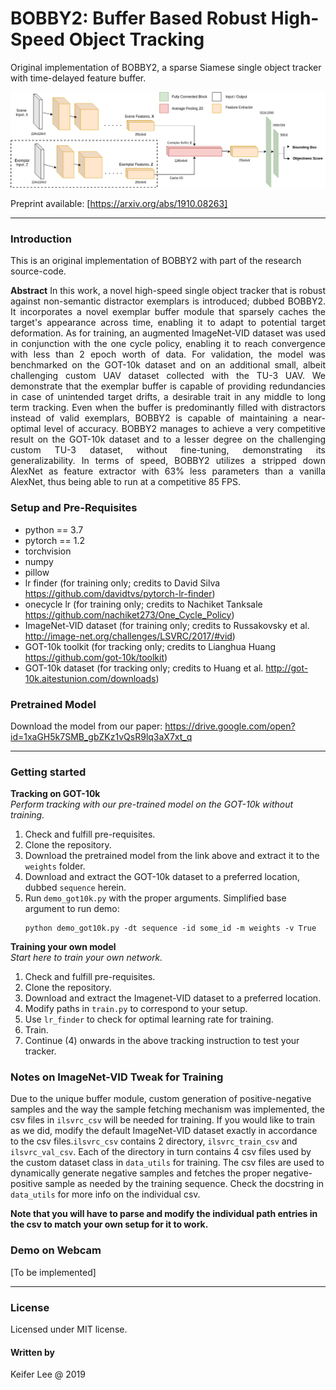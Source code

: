 # BOBBY2: Buffer Based Robust High-Speed Object Tracking
Original implementation of BOBBY2, a sparse Siamese single object tracker with time-delayed feature buffer.    

![BOBBY2 architecture](https://github.com/datacrisis/BOBBY2/blob/master/doc_imgs/BOBBY_2_architecture.png)

Preprint available: [https://arxiv.org/abs/1910.08263]

- - - -
### Introduction
This is an original implementation of BOBBY2 with part of the research source-code.

<p align="justify">
<b>Abstract</b> In this work, a novel high-speed single object tracker that is robust against non-semantic distractor exemplars is introduced; dubbed BOBBY2. It incorporates a novel exemplar buffer module that sparsely caches the target's appearance across time, enabling it to adapt to potential target deformation. As for training, an augmented ImageNet-VID dataset was used in conjunction with the one cycle policy, enabling it to reach convergence with less than 2 epoch worth of data. For validation, the model was benchmarked on the GOT-10k dataset and on an additional small, albeit challenging custom UAV dataset collected with the TU-3 UAV. We demonstrate that the exemplar buffer is capable of providing redundancies in case of unintended target drifts, a desirable trait in any middle to long term tracking. Even when the buffer is predominantly filled with distractors instead of valid exemplars, BOBBY2 is capable of maintaining a near-optimal level of accuracy. BOBBY2 manages to achieve a very competitive result on the GOT-10k dataset and to a lesser degree on the challenging custom TU-3 dataset, without fine-tuning, demonstrating its generalizability. In terms of speed, BOBBY2 utilizes a stripped down AlexNet as feature extractor with 63% less parameters than a vanilla AlexNet, thus being able to run at a competitive 85 FPS.
 </p>


### Setup and Pre-Requisites
- python == 3.7
- pytorch == 1.2
- torchvision
- numpy
- pillow
- lr finder (for training only; credits to David Silva https://github.com/davidtvs/pytorch-lr-finder)
- onecycle lr (for training only; credits to Nachiket Tanksale https://github.com/nachiket273/One_Cycle_Policy)
- ImageNet-VID dataset (for training only; credits to Russakovsky et al. http://image-net.org/challenges/LSVRC/2017/#vid)
- GOT-10k toolkit (for tracking only; credits to Lianghua Huang https://github.com/got-10k/toolkit)
- GOT-10k dataset (for tracking only; credits to Huang et al. http://got-10k.aitestunion.com/downloads)


### Pretrained Model

Download the model from our paper: https://drive.google.com/open?id=1xaGH5k7SMB_gbZKz1vQsR9lq3aX7xt_q

- - - -
### Getting started

**Tracking on GOT-10k**  <br />
*Perform tracking with our pre-trained model on the GOT-10k without training.*
  1. Check and fulfill pre-requisites.
  2. Clone the repository.
  3. Download the pretrained model from the link above and extract it to the `weights` folder.
  4. Download and extract the GOT-10k dataset to a preferred location, dubbed `sequence` herein.
  5. Run `demo_got10k.py` with the proper arguments. Simplified base argument to run demo:
     ```
     python demo_got10k.py -dt sequence -id some_id -m weights -v True
     ```

 **Training your own model** <br />
 *Start here to train your own network.*
  1. Check and fulfill pre-requisites.
  2. Clone the repository.
  3. Download and extract the Imagenet-VID dataset to a preferred location.
  4. Modify paths in `train.py` to correspond to your setup.
  5. Use `lr_finder` to check for optimal learning rate for training.
  6. Train.
  7. Continue (4) onwards in the above tracking instruction to test your tracker.


### Notes on ImageNet-VID Tweak for Training

Due to the unique buffer module, custom generation of positive-negative samples and the way the sample fetching mechanism was implemented, the csv files in `ilsvrc_csv` will be needed for training. If you would like to train as we did, modify the default ImageNet-VID dataset exactly in accordance to the csv files.`ilsvrc_csv` contains 2 directory, `ilsvrc_train_csv` and `ilsvrc_val_csv`. Each of the directory in turn contains 4 csv files used by the custom dataset class in `data_utils` for training. The csv files are used to dynamically generate negative samples and fetches the proper negative-positive sample as needed by the training sequence. Check the docstring in `data_utils` for more info on the individual csv. 

**Note that you will have to parse and modify the individual path entries in the csv to match your own setup for it to work.**

### Demo on Webcam
[To be implemented]

- - - -
### License
Licensed under MIT license.


#### Written by
Keifer Lee @ 2019
